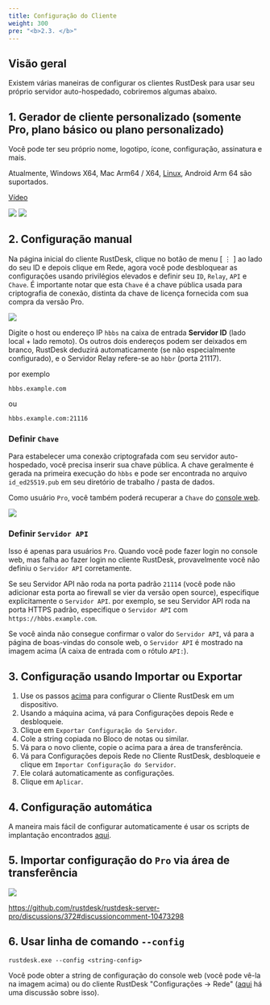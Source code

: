 ```yaml
---
title: Configuração do Cliente
weight: 300
pre: "<b>2.3. </b>"
---
```


## Visão geral

Existem várias maneiras de configurar os clientes RustDesk para usar seu próprio servidor auto-hospedado, cobriremos algumas abaixo.

## 1. Gerador de cliente personalizado (somente Pro, plano básico ou plano personalizado)

Você pode ter seu próprio nome, logotipo, ícone, configuração, assinatura e mais.

Atualmente, Windows X64, Mac Arm64 / X64, [Linux](https://twitter.com/rustdesk/status/1788905463678951787), Android Arm 64 são suportados.

[Vídeo](https://twitter.com/rustdesk/status/1769171628426944539)

![](/docs/en/self-host/client-configuration/images/custom-client-qs.png)
![](/docs/en/self-host/client-configuration/images/web_console_custom_client_config.jpeg)

## 2. Configuração manual

Na página inicial do cliente RustDesk, clique no botão de menu [ &#8942; ] ao lado do seu ID e depois clique em Rede, agora você pode desbloquear as configurações usando privilégios elevados e definir seu `ID`, `Relay`, `API` e `Chave`. É importante notar que esta `Chave` é a chave pública usada para criptografia de conexão, distinta da chave de licença fornecida com sua compra da versão Pro.

![](/docs/en/self-host/client-configuration//docs/en/self-host/client-configuration/images/network-config.png)

Digite o host ou endereço IP `hbbs` na caixa de entrada **Servidor ID** (lado local + lado remoto). Os outros dois endereços podem ser deixados em branco, RustDesk deduzirá automaticamente (se não especialmente configurado), e o Servidor Relay refere-se ao `hbbr` (porta 21117).

por exemplo

```nolang
hbbs.example.com
```

ou

```nolang
hbbs.example.com:21116
```

### Definir `Chave`

Para estabelecer uma conexão criptografada com seu servidor auto-hospedado, você precisa inserir sua chave pública. A chave geralmente é gerada na primeira execução do `hbbs` e pode ser encontrada no arquivo `id_ed25519.pub` em seu diretório de trabalho / pasta de dados.

Como usuário `Pro`, você também poderá recuperar a `Chave` do [console web](https://rustdesk.com/docs/en/self-host/rustdesk-server-pro/console/).

![](/docs/en/self-host/rustdesk-server-pro/console//docs/en/self-host/client-configuration/images/console-home.png?v2)

### Definir `Servidor API`

Isso é apenas para usuários `Pro`. Quando você pode fazer login no console web, mas falha ao fazer login no cliente RustDesk, provavelmente você não definiu o `Servidor API` corretamente.

Se seu Servidor API não roda na porta padrão `21114` (você pode não adicionar esta porta ao firewall se vier da versão open source), especifique explicitamente o `Servidor API`.
por exemplo, se seu Servidor API roda na porta HTTPS padrão, especifique o `Servidor API` com `https://hbbs.example.com`.

Se você ainda não consegue confirmar o valor do `Servidor API`, vá para a página de boas-vindas do console web, o `Servidor API` é mostrado na imagem acima (A caixa de entrada com o rótulo `API:`).

## 3. Configuração usando Importar ou Exportar

1. Use os passos [acima](https://rustdesk.com/docs/en/self-host/client-configuration/#manual-config) para configurar o Cliente RustDesk em um dispositivo.
2. Usando a máquina acima, vá para Configurações depois Rede e desbloqueie.
3. Clique em `Exportar Configuração do Servidor`.
4. Cole a string copiada no Bloco de notas ou similar.
5. Vá para o novo cliente, copie o acima para a área de transferência.
6. Vá para Configurações depois Rede no Cliente RustDesk, desbloqueie e clique em `Importar Configuração do Servidor`.
7. Ele colará automaticamente as configurações.
8. Clique em `Aplicar`.

## 4. Configuração automática

A maneira mais fácil de configurar automaticamente é usar os scripts de implantação encontrados [aqui](https://rustdesk.com/docs/en/self-host/client-deployment/).

## 5. Importar configuração do `Pro` via área de transferência

![](/docs/en/self-host/rustdesk-server-pro/console//docs/en/self-host/client-configuration/images/console-home.png?v2)

https://github.com/rustdesk/rustdesk-server-pro/discussions/372#discussioncomment-10473298

## 6. Usar linha de comando `--config`
`rustdesk.exe --config <string-config>`

Você pode obter a string de configuração do console web (você pode vê-la na imagem acima) ou do cliente RustDesk "Configurações → Rede" ([aqui](https://github.com/rustdesk/rustdesk/discussions/7118) há uma discussão sobre isso).